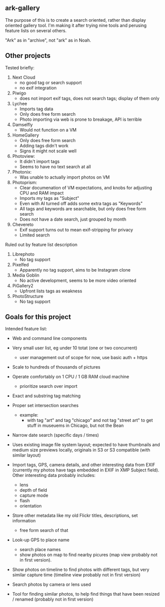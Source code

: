 ark-gallery
-----------

The purpose of this is to create a search oriented, rather
than display oriented gallery tool. I'm making it after
trying nine tools and perusing feature lists on several others.

"Ark" as in "archive", not "ark" as in Noah.

## Other projects

Tested briefly:

1. Next Cloud
   - no good tag or search support
   - no exif integration
2. Piwigo
   - does not import exif tags, does not search tags; display of them only
3. Lychee
   - Imports tag data
   - Only does free form search
   - Photo importing via web is prone to breakage, API is terrible
4. Damselfly
   - Would not function on a VM
5. HomeGallery
   - Only does free form search
   - Adding tags didn't work
   - Signs it might not scale well
6. Photoview:
   - It didn't import tags
   - Seems to have no text search at all
7. Photonix:
   - Was unable to actually import photos on VM
8. Photoprism:
   - Clear documenation of VM expectations, and knobs for adjusting CPU
     and RAM impact
   - Imports my tags as "Subject"
   - Even with AI turned off adds some extra tags as "Keywords"
   - All tags and keywords are searchable, but only does free form search
   - Does not have a date search, just grouped by month
9. Chevereto
   - Exif support turns out to mean exif-stripping for privacy
   - Limited search


Ruled out by feature list description

1. Librephoto
   - No tag support
2. Pixelfed
   - Apparently no tag support, aims to be Instagram clone
3. Media Goblin
   - No active development, seems to be more video oriented
4. PiGallery2
   - Upfront lists tags as weakness
5. PhotoStructure
   - No tag support

## Goals for this project

Intended feature list:

* Web and command line components

* Very small user list, eg under 10 totat (one or two concurrent)
  - user management out of scope for now, use basic auth + https

* Scale to hundreds of thousands of pictures

* Operate comfortably on 1 CPU / 1 GB RAM cloud machine
  - prioritize search over import

* Exact and substring tag matching

* Proper set intersection searches
  - example:
    * with tag "art" and tag "chicago" and not tag "street art"
    to get stuff in museuems in Chicago, but not the Bean

* Narrow date search (specific days / times)

* Uses existing image file system layout; expected to have
  thumbnails and medium size previews locally, originals in
  S3 or S3 compatible (with similar layout)

* Import tags, GPS, camera details, and other interesting data
  from EXIF (currently my photos have tags embedded in EXIF in
  XMP Subject field). Other interesting data probably includes:
  - lens
  - depth of field
  - capture mode
  - flash
  - orientation

* Store other metadata like my old Flickr titles, descriptions,
  set information
  - free form search of that

* Look-up GPS to place name
  - search place names
  - show photos on map to find nearby picures (map view probably not
   in first version).

* Show photos on timeline to find photos with different tags, but
  very similar capture time (timeline view probably not in first
  version)

* Search photos by camera or lens used

* Tool for finding similar photos, to help find things that have
  been resized / renamed (probably not in first version)

